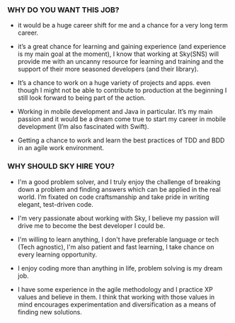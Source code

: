 ### WHY DO YOU WANT THIS JOB?

* it would be a huge career shift for me and a chance for a very long term career.

* it’s a great chance for learning and gaining experience (and experience is my main goal at the moment), I know that working at Sky(SNS) will provide me with an uncanny resource for learning and training and the support of their more seasoned developers (and their library).

* It’s a chance to work on a huge variety of projects and apps. even though I might not be able to contribute to production at the beginning I still look forward to being part of the action.

* Working in mobile development and Java in particular. It’s my main passion and it would be a dream come true to start my career in mobile development (I’m also fascinated with Swift).

* Getting a chance to work and learn the best practices of TDD and BDD in an agile work environment.

### WHY SHOULD SKY HIRE YOU?
* I'm a good problem solver, and I truly enjoy the challenge of breaking down a problem and finding answers which can be applied in the real world. I’m fixated on code craftsmanship and take pride in writing elegant, test-driven code.

* I'm very passionate about working with Sky, I believe my passion will drive me to become the best developer I could be.

* I'm willing to learn anything, I don't have preferable language or tech (Tech agnostic), I'm also patient and fast learning, I take chance on every learning opportunity.
* I enjoy coding more than anything in life, problem solving is my dream job.

* I have some experience in the agile methodology and I practice XP values and believe in them. I think that working with those values in mind encourages experimentation and diversification as a means of finding new solutions.
